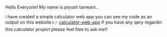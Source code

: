 Hello Everyone! My name is piyush tanwani..

i have created a simple calculator web app you can see my code as an output on this website 👉 [calculator-web-app](https://calculator-piyush.netlify.app/) if you have any qery regardin this calculator project please feel free to ask me!!
